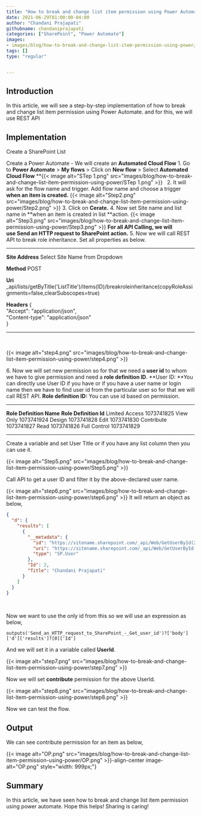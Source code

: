 ```yaml
---
title: "How to break and change list item permission using Power Automate?"
date: 2021-06-29T01:00:00-04:00
author: "Chandani Prajapati"
githubname: chandaniprajapati
categories: ["SharePoint", "Power Automate"]
images:
- images/blog/how-to-break-and-change-list-item-permission-using-power/Step2.png
tags: []
type: "regular"


---
```


## Introduction

In this article, we will see a step-by-step implementation of how to
break and change list item permission using Power Automate. and for
this, we will use REST API

## Implementation 

Create a SharePoint List

Create a Power Automate - We will create an **Automated Cloud Flow**
1\. Go to **Power Automate** \> **My flows** \> Click on **New flow** \>
Select **Automated Cloud Flow**
**{{< image alt="STep 1.png" src="images/blog/how-to-break-and-change-list-item-permission-using-power/STep 1.png" >}}
 
2\. It will ask for the flow name and trigger.
Add flow name and choose a trigger **when an item is created.**
{{< image alt="Step2.png" src="images/blog/how-to-break-and-change-list-item-permission-using-power/Step2.png" >}}
3\. Click on **Cerate.**
4\. Now set Site name and list name in **when an item is created in
list **action.
{{< image alt="Step3.png" src="images/blog/how-to-break-and-change-list-item-permission-using-power/Step3.png" >}}
**For all API Calling, we will use Send an HTTP request to SharePoint
action.**
5\. Now we will call REST API to break role inheritance.
Set all properties as below.
  ----------------------------------- ---------------------------------------------------------------------------------------------------------------------
  **Site Address**                    Select Site Name from Dropdown

  **Method**                          POST

  **Uri**                             \_api/lists/getByTitle('ListTitle')/items(ID)/breakroleinheritance(copyRoleAssignments=false,clearSubscopes=true)

  **Headers**                         {\
                                      "Accept": "application/json",\
                                      "Content-type": "application/json"\
                                      }
  ----------------------------------- ---------------------------------------------------------------------------------------------------------------------
 

{{< image alt="step4.png" src="images/blog/how-to-break-and-change-list-item-permission-using-power/step4.png" >}}
 

6\. Now we will set new permission so for that we need a **user id** to
whom we have to give permission and need a **role definition ID**.
**User ID: **You can directly use User ID if you have or if you have a
user name or login name then we have to find user id from the particular
user so for that we will call REST API.
**Role definition ID:** You can use id based on permission.

  -------------------------- ------------------------
  **Role Definition Name**   **Role Definition Id**
  Limited Access             1073741825
  View Only                  1073741924
  Design                     1073741828
  Edit                       1073741830
  Contribute                 1073741827
  Read                       1073741826
  Full Control               1073741829
  -------------------------- ------------------------

Create a variable and set User Title or if you have any list column
then you can use it.

{{< image alt="Step5.png" src="images/blog/how-to-break-and-change-list-item-permission-using-power/Step5.png" >}}

Call API to get a user ID and filter it by the above-declared user
name.


{{< image alt="step6.png" src="images/blog/how-to-break-and-change-list-item-permission-using-power/step6.png" >}}
It will return an object as below,
 

```json
{
  "d": {
    "results": [
      {
        "__metadata": {
          "id": "https://sitename.sharepoint.com/_api/Web/GetUserById(2)",
          "uri": "https://sitename.sharepoint.com/_api/Web/GetUserById(2)",
          "type": "SP.User"
        },
        "Id": 2,
        "Title": "Chandani Prajapati"
      }
    ]
  }
}
```
 

Now we want to use the only id from this so we will use an expression as
below,

``` lia-indent-padding-left-30px
outputs('Send_an_HTTP_request_to_SharePoint_-_Get_user_id')?['body']['d']['results']?[0]['Id']
```

And we will set it in a variable called **UserId**.

{{< image alt="step7.png" src="images/blog/how-to-break-and-change-list-item-permission-using-power/step7.png" >}}

Now we will set **contribute** permission for the above UserId.

{{< image alt="step8.png" src="images/blog/how-to-break-and-change-list-item-permission-using-power/step8.png" >}}
 

Now we can test the flow.
 
## Output

We can see contribute permission for an item as below,

{{< image alt="OP.png" src="images/blog/how-to-break-and-change-list-item-permission-using-power/OP.png" >}}-align-center image-alt="OP.png" style="width: 999px;"}
 

## Summary 

In this article, we have seen how to break and change list item
permission using power automate.
Hope this helps!
Sharing is caring!
